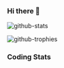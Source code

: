 ### Hi there 👋



![github-stats](https://stats.hyochan.dev/api/github-stats-advanced?login=20Brayan01)

![github-trophies](https://stats.hyochan.dev/api/github-trophies?login=hyochan)


### Coding Stats
<!--START_SECTION:waka--><!--END_SECTION:waka-->




